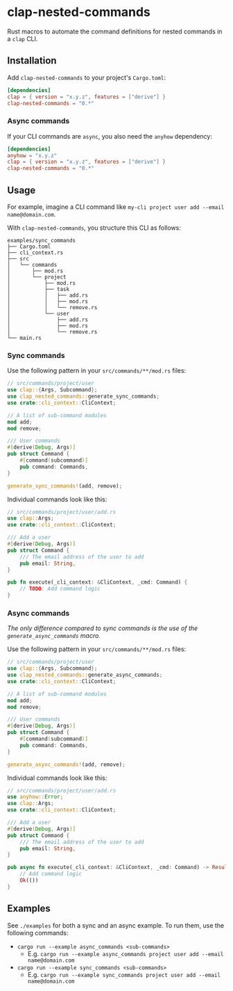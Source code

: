 # clap-nested-commands

Rust macros to automate the command definitions for nested commands in a `clap` CLI.

## Installation

Add `clap-nested-commands` to your project's `Cargo.toml`:

```toml
[dependencies]
clap = { version = "x.y.z", features = ["derive"] }
clap-nested-commands = "0.*"
```

### Async commands

If your CLI commands are `async`, you also need the `anyhow` dependency:

```toml
[dependencies]
anyhow = "x.y.z"
clap = { version = "x.y.z", features = ["derive"] }
clap-nested-commands = "0.*"
```

## Usage

For example, imagine a CLI command like `my-cli project user add --email name@domain.com`.

With `clap-nested-commands`, you structure this CLI as follows:

```
examples/sync_commands
├── Cargo.toml
├── cli_context.rs
├── src
│   └── commands
│       ├── mod.rs
│       └── project
│           ├── mod.rs
│           ├── task
│           │   ├── add.rs
│           │   ├── mod.rs
│           │   └── remove.rs
│           └── user
│               ├── add.rs
│               ├── mod.rs
│               └── remove.rs
└── main.rs
```

### Sync commands

Use the following pattern in your `src/commands/**/mod.rs` files:

```rust
// src/commands/project/user
use clap::{Args, Subcommand};
use clap_nested_commands::generate_sync_commands;
use crate::cli_context::CliContext;

// A list of sub-command modules
mod add;
mod remove;

/// User commands
#[derive(Debug, Args)]
pub struct Command {
    #[command(subcommand)]
    pub command: Commands,
}

generate_sync_commands!(add, remove);
```

Individual commands look like this:

```rust
// src/commands/project/user/add.rs
use clap::Args;
use crate::cli_context::CliContext;

/// Add a user
#[derive(Debug, Args)]
pub struct Command {
    /// The email address of the user to add
    pub email: String,
}

pub fn execute(_cli_context: &CliContext, _cmd: Command) {
    // TODO: Add command logic
}
```

### Async commands

*The only difference compared to sync commands is the use of the `generate_async_commands` macro.*

Use the following pattern in your `src/commands/**/mod.rs` files:

```rust
// src/commands/project/user
use clap::{Args, Subcommand};
use clap_nested_commands::generate_async_commands;
use crate::cli_context::CliContext;

// A list of sub-command modules
mod add;
mod remove;

/// User commands
#[derive(Debug, Args)]
pub struct Command {
    #[command(subcommand)]
    pub command: Commands,
}

generate_async_commands!(add, remove);
```

Individual commands look like this:

```rust
// src/commands/project/user/add.rs
use anyhow::Error;
use clap::Args;
use crate::cli_context::CliContext;

/// Add a user
#[derive(Debug, Args)]
pub struct Command {
    /// The email address of the user to add
    pub email: String,
}

pub async fn execute(_cli_context: &CliContext, _cmd: Command) -> Result<(), Error> {
    // Add command logic
    Ok(())
}
```

## Examples

See `./examples` for both a sync and an async example. To run them, use the following commands:

* `cargo run --example async_commands <sub-commands>`
  * E.g. `cargo run --example async_commands project user add --email name@domain.com`
* `cargo run --example sync_commands <sub-commands>`
  * E.g. `cargo run --example sync_commands project user add --email name@domain.com`
  